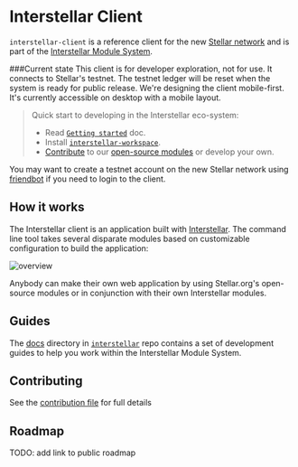 Interstellar Client
=============================

`interstellar-client` is a reference client for the new [Stellar network](https://github.com/stellar/stellar-core) and is part of the [Interstellar Module System](https://github.com/stellar/interstellar).

###Current state
This client is for developer exploration, not for use. It connects to Stellar's testnet. The testnet ledger will be reset when the system is ready for public release. We're designing the client mobile-first. It's currently accessible on desktop with a mobile layout.

> Quick start to developing in the Interstellar eco-system:
>
> * Read [`Getting started`](https://github.com/stellar/interstellar/tree/master/docs) doc.
> * Install [`interstellar-workspace`](https://github.com/stellar/interstellar-workspace).
> * [Contribute](CONTRIBUTING.md) to our [open-source modules](https://github.com/stellar/interstellar/blob/master/docs/module-list.md) or develop your own.

You may want to create a testnet account on the new Stellar network using [friendbot](http://www.stellar.org/galaxy#friendbot) if you need to login to the client.

## How it works
The Interstellar client is an application built with [Interstellar](https://github.com/stellar/interstellar). The command line tool takes several disparate modules based on customizable configuration to build the application:

![overview](https://www.stellar.org/wp-content/uploads/2015/06/interstellar-overview.png)

Anybody can make their own web application by using Stellar.org's open-source modules or in conjunction with their own Interstellar modules.

## Guides

The [docs](https://github.com/stellar/interstellar/tree/master/docs) directory in [`interstellar`](https://github.com/stellar/interstellar) repo contains a set of development guides to help you work within the Interstellar Module System.

## Contributing

See the [contribution file](CONTRIBUTING.md) for full details

## Roadmap

TODO: add link to public roadmap
